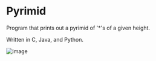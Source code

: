 # Pyrimid

Program that prints out a pyrimid of '*'s of a given height.

Written in C, Java, and Python.

![image](https://user-images.githubusercontent.com/32044950/119725326-d02fad00-be3d-11eb-8bf2-678040daf8a2.png)
